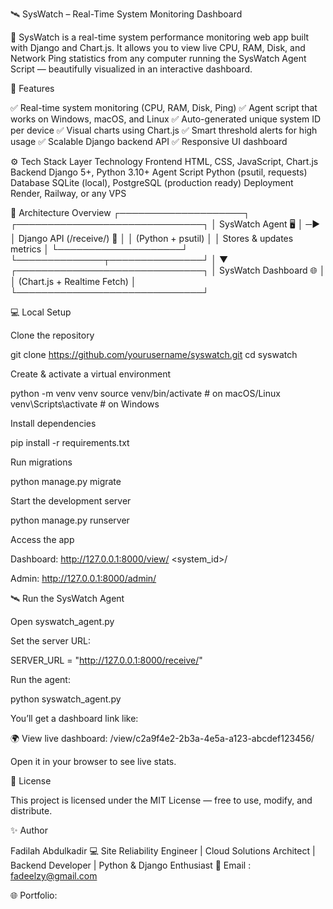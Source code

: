 🛰️ SysWatch – Real-Time System Monitoring Dashboard

🧠 SysWatch is a real-time system performance monitoring web app built with Django and Chart.js.
It allows you to view live CPU, RAM, Disk, and Network Ping statistics from any computer running the SysWatch Agent Script — beautifully visualized in an interactive dashboard.

🚀 Features

✅ Real-time system monitoring (CPU, RAM, Disk, Ping)
✅ Agent script that works on Windows, macOS, and Linux
✅ Auto-generated unique system ID per device
✅ Visual charts using Chart.js
✅ Smart threshold alerts for high usage
✅ Scalable Django backend API
✅ Responsive UI dashboard


⚙️ Tech Stack
Layer	Technology
Frontend	HTML, CSS, JavaScript, Chart.js
Backend	Django 5+, Python 3.10+
Agent Script	Python (psutil, requests)
Database	SQLite (local), PostgreSQL (production ready)
Deployment	Render, Railway, or any VPS


🧩 Architecture Overview
┌────────────────────┐       ┌──────────────────────────────┐
│  SysWatch Agent 🖥️ │  ─▶  │  Django API (/receive/) 📡  │
│ (Python + psutil)  │       │  Stores & updates metrics    │
└────────────────────┘       └──────────────┬───────────────┘
                                            │
                                            ▼
                              ┌──────────────────────────────┐
                              │ SysWatch Dashboard 🌐        │
                              │ (Chart.js + Realtime Fetch)  │
                              └──────────────────────────────┘

💻 Local Setup

Clone the repository

git clone https://github.com/yourusername/syswatch.git
cd syswatch


Create & activate a virtual environment

python -m venv venv
source venv/bin/activate     # on macOS/Linux
venv\Scripts\activate        # on Windows


Install dependencies

pip install -r requirements.txt


Run migrations

python manage.py migrate


Start the development server

python manage.py runserver


Access the app

Dashboard: http://127.0.0.1:8000/view/
<system_id>/

Admin: http://127.0.0.1:8000/admin/


🛰️ Run the SysWatch Agent

Open syswatch_agent.py

Set the server URL:

SERVER_URL = "http://127.0.0.1:8000/receive/"


Run the agent:

python syswatch_agent.py


You’ll get a dashboard link like:

🌍 View live dashboard: /view/c2a9f4e2-2b3a-4e5a-a123-abcdef123456/


Open it in your browser to see live stats.

🪪 License

This project is licensed under the MIT License — free to use, modify, and distribute.

✨ Author

Fadilah Abdulkadir
💻 Site Reliability Engineer | Cloud Solutions Architect | Backend Developer | Python & Django Enthusiast
📧 Email : fadeelzy@gmail.com

🌐 Portfolio: 
